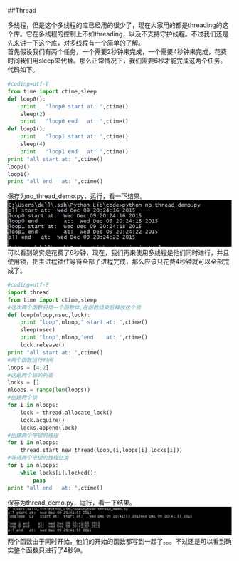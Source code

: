 ##Thread

多线程，但是这个多线程的库已经用的很少了，现在大家用的都是threading的这个库。它在多线程的控制上不如threading，以及不支持守护线程。不过我们还是先来讲一下这个库，对多线程有一个简单的了解。                              
首先假设我们有两个任务，一个需要2秒钟来完成，一个需要4秒钟来完成，花费时间我们用sleep来代替。那么正常情况下，我们需要6秒才能完成这两个任务。代码如下。                      
```python
#coding=utf-8
from time import ctime,sleep
def loop0():
	print 	"loop0 start at: ",ctime()
	sleep(2)
	print 	"loop0 end 	 at: ",ctime()
def loop1():
	print 	"loop1 start at: ",ctime()
	sleep(4)
	print 	"loop1 end 	 at: ",ctime()
print "all start at: ",ctime()
loop0()
loop1()
print "all end   at: ",ctime()
```
保存为no_thread_demo.py，运行，看一下结果。                                   
![no_thread_demo.jpg](images/no_thread_demo.jpg)                
可以看到确实是花费了6秒钟，现在，我们再来使用多线程是他们同时进行，并且使用锁，把主进程锁住等待全部子进程完成，那么应该只花费4秒钟就可以全部完成了。                         
```python
#coding=utf-8
import thread
from time import ctime,sleep
#这次两个函数只用一个函数体,在函数结束后释放这个锁
def loop(nloop,nsec,lock):
	print "loop",nloop," start at: ",ctime()
	sleep(nsec)
	print "loop",nloop,"end    at: ",ctime()
	lock.release()
print "all start at: ",ctime()
#两个函数运行时间
loops = [4,2]
#这是两个锁的列表
locks = []
nloops = range(len(loops))
#创建两个锁
for i in nloops:
	lock = thread.allocate_lock()
	lock.acquire()
	locks.append(lock)
#创建两个带锁的线程
for i in nloops:
	thread.start_new_thread(loop,(i,loops[i],locks[i]))
#等待两个带锁的线程结束
for i in nloops:
	while locks[i].locked():
		pass
print "all end   at: ",ctime()
```
保存为thread_demo.py，运行，看一下结果。                             
![thread_demo.jpg](images/thread_demo.jpg)                               
两个函数由于同时开始，他们的开始的函数都写到一起了。。。不过还是可以看到确实整个函数只进行了4秒钟。    
